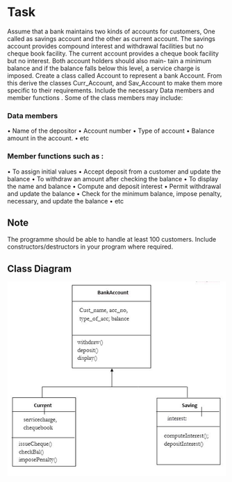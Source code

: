 # Task
Assume that a bank maintains two kinds of accounts for customers,
One called as savings account and the other as current account. The
savings account provides compound interest and withdrawal facilities
but no cheque book facility. The current account provides a cheque
book facility but no interest. Both account holders should also main-
tain a minimum balance and if the balance falls below this level, a
service charge is imposed.
Create a class called Account to represent a bank Account.
From this derive the classes Curr_Account, and Sav_Account to
make them more specific to their requirements. Include the necessary
Data members and member functions . Some of the class members
may include:
### Data members
  • Name of the depositor
  • Account number
  • Type of account
  • Balance amount in the account.
  • etc
### Member functions such as :
  • To assign initial values
  • Accept deposit from a customer and update the balance
  • To withdraw an amount after checking the balance
  • To display the name and balance
  • Compute and deposit interest
  • Permit withdrawal and update the balance
  • Check for the minimum balance, impose penalty, necessary, and
  update the balance
  • etc
## Note
The programme should be able to handle at least 100 customers.
Include constructors/destructors in your program where required.

## Class Diagram
![class diagram](https://github.com/leenswitts/cpp-bank-system-assignment/blob/patch-1/class%20diagram.jpg)
